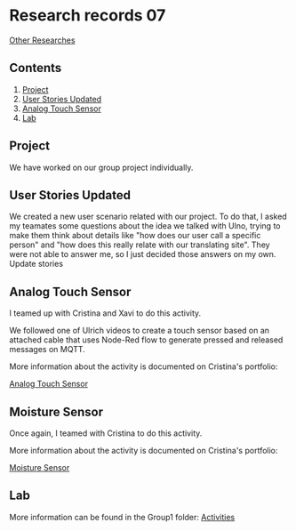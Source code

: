 # Research records 07
[Other Researches](../README.md)

## Contents
1. [Project](#project)
2. [User Stories Updated](#user-stories-updated)
2. [Analog Touch Sensor](#analog-touch-sensor)
3. [Lab](README.md#lab)

## Project
We have worked on our group project individually.

## User Stories Updated
We created a new user scenario related with our project. To do that, I asked my teamates some questions about the idea we talked with Ulno, trying to make them think about details like "how does our user call a specific person" and "how does this really relate with our translating site". They were not able to answer me, so I just decided those answers on my own.
Update stories

## Analog Touch Sensor
I teamed up with Cristina and Xavi to do this activity.

We followed one of Ulrich videos to create a touch sensor based on an attached cable that uses Node-Red flow to generate pressed and released messages on MQTT.

More information about the activity is documented on Cristina's portfolio:

[Analog Touch Sensor](https://github.com/FlorianRakos/IoT-NotCapricorns/blob/main/TeamThree/Ulrichs%20Lab%20Tasks.md#7b-analog-touch-sensor)

## Moisture Sensor
Once again, I teamed with Cristina to do this activity.

More information about the activity is documented on Cristina's portfolio:

[Moisture Sensor](https://github.com/FlorianRakos/IoT-NotCapricorns/blob/main/TeamThree/Ulrichs%20Lab%20Tasks.md#7c-moisture-sensor) 

## Lab
More information can be found in the Group1 folder: 
[Activities](/Teamfolder/Group1/exercises/exercise07/README.md)

